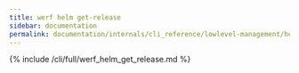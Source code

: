 ```yaml
---
title: werf helm get-release
sidebar: documentation
permalink: documentation/internals/cli_reference/lowlevel-management/helm/get_release.html
---
```


{% include /cli/full/werf_helm_get_release.md %}
